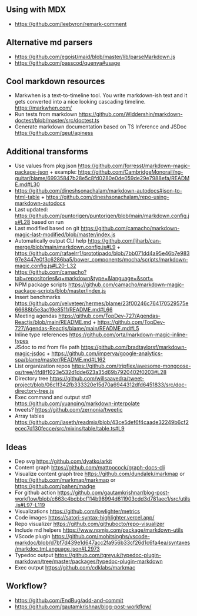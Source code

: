 

## Using with MDX

- https://github.com/leebyron/remark-comment

## Alternative md parsers

- https://github.com/egoist/maid/blob/master/lib/parseMarkdown.js
- https://github.com/passcod/quenya#usage

## Cool markdown resources

- Markwhen is a text-to-timeline tool. You write markdown-ish text and it gets converted into a nice looking cascading timeline. https://markwhen.com/
- Run tests from markdown https://github.com/Widdershin/markdown-doctest/blob/master/src/doctest.ts
- Generate markdown documentation based on TS Inference and JSDoc https://github.com/geut/apiness

## Additional transforms

- Use values from pkg json https://github.com/forresst/markdown-magic-package-json + example: https://github.com/CambridgeMonorail/ng-guitar/blame/69935847b28e5c8fd0280e0de059de29e7988efa/README.md#L30
- https://github.com/dineshsonachalam/markdown-autodocs#json-to-html-table + https://github.com/dineshsonachalam/repo-using-markdown-autodocs
- Last updated: https://github.com/puntorigen/puntorigen/blob/main/markdown.config.js#L28 based on run
- Last modified based on git https://github.com/camacho/markdown-magic-last-modified/blob/master/index.js
- Automatically output CLI help https://github.com/ljharb/can-merge/blob/main/markdown.config.js#L9 + https://github.com/rafaelrr1/prototipado/blob/7bb071dd4a95e46b7e98397e3447e0f3c6286ba5/bower_components/mocha/scripts/markdown-magic.config.js#L20-L32
- https://github.com/camacho?tab=repositories&q=markdown&type=&language=&sort=
- NPM package scripts https://github.com/camacho/markdown-magic-package-scripts/blob/master/index.js
- Insert benchmarks https://github.com/velveteer/hermes/blame/23f00246c764170529575e66688b5e3ac19e8511/README.md#L66
- Meeting agendas https://github.com/TopDev-727/Agendas-Reactjs/blob/main/README.md + https://github.com/TopDev-727/Agendas-Reactjs/blame/main/README.md#L5 
- Inline type references https://github.com/orta/markdown-magic-inline-types
- JSdoc to md from file path https://github.com/bradtaylorsf/markdown-magic-jsdoc + https://github.com/imperva/google-analytics-spa/blame/master/README.md#L162
- List organization repos https://github.com/tripflex/awesome-mongoose-os/tree/4fd8f1023e532d1dde623a35d69b7920402f0203#L28
- Directory tree https://github.com/willsaavedra/tweet-project/blob/06c1f342fb333320e15d70a6944312dfd6451833/src/doc-directory-tree.js
- Exec command and output std? https://github.com/yuanqing/markdown-interpolate
- tweets? https://github.com/zernonia/tweetic
- Array tables https://github.com/iaseth/readmix/blob/43ce5def6f4caade32249b6cf2ecec7d130fecce/src/mixins/table/table.ts#L9

## Ideas

- Dep svg https://github.com/dyatko/arkit
- Content graph https://github.com/mattpocock/graph-docs-cli
- Visualize content graph tree https://github.com/dundalek/markmap or https://github.com/markmap/markmap or https://github.com/pahen/madge
- For github action https://github.com/gautamkrishnar/blog-post-workflow/blob/c663c4bcbbcf114b98994d611903cdd3d781aec1/src/utils.js#L97-L119
- Visualizations https://github.com/lowlighter/metrics
- Code images https://satori-syntax-highlighter.vercel.app/
- Repo visualizer https://github.com/githubocto/repo-visualizer
- Include md helpers https://www.npmjs.com/package/markdown-utils
- VScode plugin https://github.com/mohitsinghs/vscode-markdoc/blob/d7bf7d439e1d647acc2fa956b33cf26d1c6fa4ea/syntaxes/markdoc.tmLanguage.json#L2973
- Typedoc output https://github.com/tgreyuk/typedoc-plugin-markdown/tree/master/packages/typedoc-plugin-markdown
- Exec output https://github.com/cdklabs/markmac

## Workflow?

- https://github.com/EndBug/add-and-commit
- https://github.com/gautamkrishnar/blog-post-workflow/